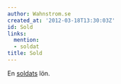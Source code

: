 ```yaml
---
author: Wahnstrom.se
created_at: '2012-03-18T13:30:03Z'
id: Sold
links:
  mention:
  - soldat
title: Sold
---
```


En [soldats] lön.

  [soldats]: soldat
